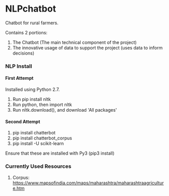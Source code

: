 # NLPchatbot
Chatbot for rural farmers.

Contains 2 portions:
1. The Chatbot (The main technical component of the project)
2. The innovative usage of data to support the project (uses data to inform decisions)

### NLP Install

#### First Attempt
Installed using Python 2.7. 
1. Run pip install nltk
2. Run python, then import nltk
3. Run nltk.download(), and download 'All packages'

#### Second Attempt
1. pip install chatterbot
2. pip install chatterbot_corpus
3. pip install -U scikit-learn

Ensure that these are installed with Py3 (pip3 install)

### Currently Used Resources
1. Corpus: https://www.mapsofindia.com/maps/maharashtra/maharashtraagriculture.htm
